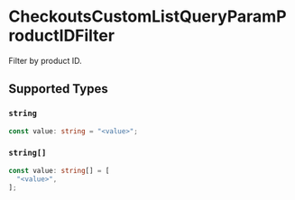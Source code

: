 # CheckoutsCustomListQueryParamProductIDFilter

Filter by product ID.


## Supported Types

### `string`

```typescript
const value: string = "<value>";
```

### `string[]`

```typescript
const value: string[] = [
  "<value>",
];
```

